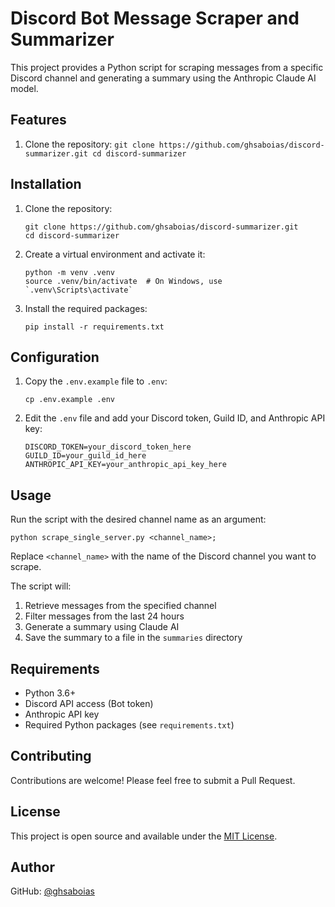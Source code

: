 # Discord Bot Message Scraper and Summarizer

This project provides a Python script for scraping messages from a specific Discord channel and generating a summary using the Anthropic Claude AI model.

## Features

1. Clone the repository: `git clone https://github.com/ghsaboias/discord-summarizer.git
cd discord-summarizer  `

## Installation

1. Clone the repository:

   ```
   git clone https://github.com/ghsaboias/discord-summarizer.git
   cd discord-summarizer
   ```

2. Create a virtual environment and activate it:

   ```
   python -m venv .venv
   source .venv/bin/activate  # On Windows, use `.venv\Scripts\activate`
   ```

3. Install the required packages:
   ```
   pip install -r requirements.txt
   ```

## Configuration

1. Copy the `.env.example` file to `.env`:

   ```
   cp .env.example .env
   ```

2. Edit the `.env` file and add your Discord token, Guild ID, and Anthropic API key:
   ```
   DISCORD_TOKEN=your_discord_token_here
   GUILD_ID=your_guild_id_here
   ANTHROPIC_API_KEY=your_anthropic_api_key_here
   ```

## Usage

Run the script with the desired channel name as an argument:

```
python scrape_single_server.py <channel_name>;
```

Replace `<channel_name>` with the name of the Discord channel you want to scrape.

The script will:

1. Retrieve messages from the specified channel
2. Filter messages from the last 24 hours
3. Generate a summary using Claude AI
4. Save the summary to a file in the `summaries` directory

## Requirements

- Python 3.6+
- Discord API access (Bot token)
- Anthropic API key
- Required Python packages (see `requirements.txt`)

## Contributing

Contributions are welcome! Please feel free to submit a Pull Request.

## License

This project is open source and available under the [MIT License](LICENSE).

## Author

GitHub: [@ghsaboias](https://github.com/ghsaboias)
